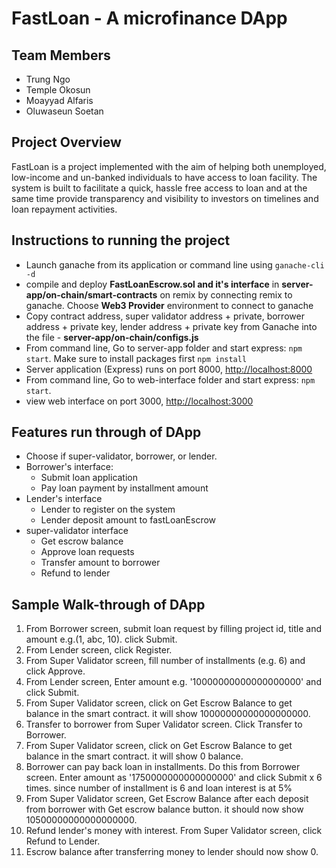 # FastLoan - A microfinance DApp

## Team Members
* Trung Ngo
* Temple Okosun
* Moayyad Alfaris
* Oluwaseun Soetan

## Project Overview
FastLoan is a project implemented with the aim of helping both unemployed, low-income and un-banked individuals to have access to loan facility. The system is built to facilitate a quick, hassle free access to loan and at the same time provide transparency and visibility to investors on timelines and loan repayment activities. 

## Instructions to running the project
* Launch ganache from its application or command line using `ganache-cli -d`
* compile and deploy **FastLoanEscrow.sol and it's interface** in **server-app/on-chain/smart-contracts** on remix by connecting remix to ganache. Choose **Web3 Provider** environment to connect to ganache
* Copy contract address, super validator address + private, borrower address + private key, lender address + private key from Ganache into the file - **server-app/on-chain/configs.js**
* From command line, Go to server-app folder and start express: `npm start`. Make sure to install packages first `npm install`
* Server application (Express) runs on port 8000, [http://localhost:8000](http://localhost:8000)
* From command line, Go to web-interface folder and start express: `npm start`. 
* view web interface on port 3000, [http://localhost:3000](http://localhost:3000)

## Features run through of DApp
* Choose if super-validator, borrower, or lender.
* Borrower's interface:
  * Submit loan application
  * Pay loan payment by installment amount
* Lender's interface
  * Lender to register on the system
  * Lender deposit amount to fastLoanEscrow 
* super-validator interface
  * Get escrow balance
  * Approve loan requests
  * Transfer amount to borrower
  * Refund to lender

## Sample Walk-through of DApp
1.  From Borrower screen, submit loan request by filling project id, title and amount e.g.(1, abc, 10). click Submit.
2.  From Lender screen, click Register.
3.  From Super Validator screen, fill number of installments (e.g. 6) and click Approve.
4.  From Lender screen, Enter amount e.g. '10000000000000000000' and click Submit.
5.  From Super Validator screen, click on Get Escrow Balance to get balance in the smart contract. it will show 10000000000000000000.
6.  Transfer to borrower from Super Validator screen. Click Transfer to Borrower.
7.  From Super Validator screen, click on Get Escrow Balance to get balance in the smart contract. it will show 0 balance.
8.  Borrower can pay back loan in installments. Do this from Borrower screen. Enter amount as '1750000000000000000' and click Submit x 6 times. since number of installment is 6 and loan interest is at 5%
9.  From Super Validator screen, Get Escrow Balance after each deposit from borrower with Get escrow balance button. it should now show 10500000000000000000.
10. Refund lender's money with interest. From Super Validator screen, click Refund to Lender.
11. Escrow balance after transferring money to lender should now show 0.